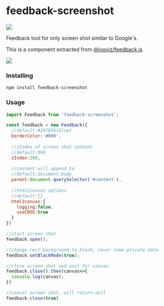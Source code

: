 # feedback-screenshot

[![](https://img.shields.io/npm/v/feedback-screenshot.svg?style=flat-square)](https://www.npmjs.com/package/feedback-screenshot)

Feedback tool for only screen shot similar to Google's.

This is a component extracted from [@ivoviz/feedback.js](https://github.com/ivoviz/feedback)

![](https://raw.githubusercontent.com/gogogoghost/feedback-screenshot/dev/readme/demo.gif)

### Installing

```
npm install feedback-screenshot
```

### Usage

```js
import Feedback from 'feedback-screenshot';

const feedback = new Feedback({
  //default:#347EF8(blue)
  borderColor:'#000',
  
  //zIndex of screen shot content
  //default:999
  zIndex:200,
  
  //content will append to
  //default:document.body
  parent:document.querySelector('#content'),
  
  //html2canvas options
  //default:{}
  html2canvas:{
    logging:false,
    useCROS:true
  }
})

//start screen shot
feedback.open();

//change rect background to black, cover some private data
feedback.setBlackMode(true);

//close screen shot and wait for canvas
feedback.close().then(canvas=>{
  console.log(canvas);
})

//cancel screen shot, will return null
feedback.close(true)
```


